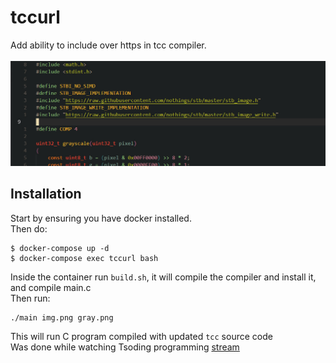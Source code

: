 # tccurl   
Add ability to include over https in tcc compiler.
<br/>
<br/>
![alt text](tccurl-example.jpg)

## Installation
Start by ensuring you have docker installed. <br/>
Then do:
```
$ docker-compose up -d 
$ docker-compose exec tccurl bash
```
Inside the container run `build.sh`, it will compile the compiler and install it, and compile main.c <br/>
Then run:
```
./main img.png gray.png
```
This will run C program compiled with updated ```tcc``` source code <br/>
Was done while watching Tsoding programming [stream](https://www.youtube.com/watch?v=4vSyqK3SK-0)

